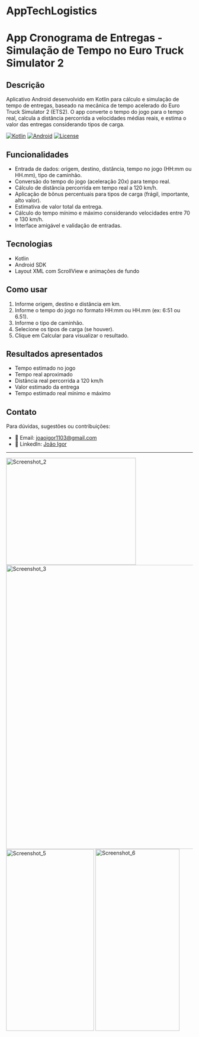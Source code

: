 # AppTechLogistics

# App Cronograma de Entregas - Simulação de Tempo no Euro Truck Simulator 2

## Descrição

Aplicativo Android desenvolvido em Kotlin para cálculo e simulação de tempo de entregas, baseado na mecânica de tempo acelerado do Euro Truck Simulator 2 (ETS2). O app converte o tempo do jogo para o tempo real, calcula a distância percorrida a velocidades médias reais, e estima o valor das entregas considerando tipos de carga.

[![Kotlin](https://img.shields.io/badge/Kotlin-7F52FF?style=for-the-badge&logo=kotlin&logoColor=white)](https://kotlinlang.org/)
[![Android](https://img.shields.io/badge/Android-3DDC84?style=for-the-badge&logo=android&logoColor=white)](https://developer.android.com/)
[![License](https://img.shields.io/badge/License-MIT-green.svg?style=for-the-badge)](LICENSE)


## Funcionalidades

- Entrada de dados: origem, destino, distância, tempo no jogo (HH:mm ou HH.mm), tipo de caminhão.
- Conversão do tempo do jogo (aceleração 20x) para tempo real.
- Cálculo de distância percorrida em tempo real a 120 km/h.
- Aplicação de bônus percentuais para tipos de carga (frágil, importante, alto valor).
- Estimativa de valor total da entrega.
- Cálculo do tempo mínimo e máximo considerando velocidades entre 70 e 130 km/h.
- Interface amigável e validação de entradas.

## Tecnologias

- Kotlin
- Android SDK
- Layout XML com ScrollView e animações de fundo

## Como usar

1. Informe origem, destino e distância em km.
2. Informe o tempo do jogo no formato HH:mm ou HH.mm (ex: 6:51 ou 6.51).
3. Informe o tipo de caminhão.
4. Selecione os tipos de carga (se houver).
5. Clique em Calcular para visualizar o resultado.

## Resultados apresentados

- Tempo estimado no jogo
- Tempo real aproximado
- Distância real percorrida a 120 km/h
- Valor estimado da entrega
- Tempo estimado real mínimo e máximo

## Contato

Para dúvidas, sugestões ou contribuições: 

- 📧 Email: [joaoigor1103@gmail.com](mailto:joaoigor1103@gmail.com)
- 🔗 LinkedIn: [João Igor](https://www.linkedin.com/in/joao-igor-25b090250/)
---

<img width="350" height="289" alt="Screenshot_2" src="https://github.com/user-attachments/assets/8e348296-bf38-484e-af54-369804fde378" />
<img width="1366" height="767" alt="Screenshot_3" src="https://github.com/user-attachments/assets/65209703-68c6-4ff2-9c7b-59e9431a39ef" />

<img width="237" height="490" alt="Screenshot_5" src="https://github.com/user-attachments/assets/a46a0c8a-50d8-4839-8166-cb783069ba35" />
<img width="227" height="491" alt="Screenshot_6" src="https://github.com/user-attachments/assets/70935c95-7c1c-4eb4-abf4-c0eb692fa97d" />


